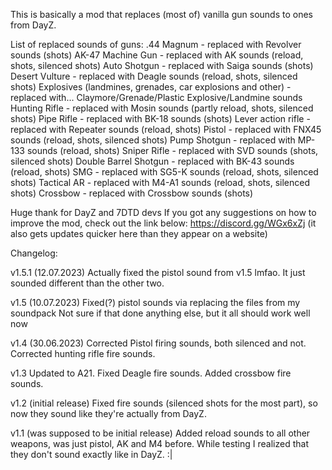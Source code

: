 This is basically a mod that replaces (most of) vanilla gun sounds to ones from DayZ.

List of replaced sounds of guns:
.44 Magnum - replaced with Revolver sounds (shots)
AK-47 Machine Gun - replaced with AK sounds (reload, shots, silenced shots)
Auto Shotgun - replaced with Saiga sounds (shots)
Desert Vulture - replaced with Deagle sounds (reload, shots, silenced shots)
Explosives (landmines, grenades, car explosions and other) - replaced with... Claymore/Grenade/Plastic Explosive/Landmine sounds
Hunting Rifle - replaced with Mosin sounds (partly reload, shots, silenced shots)
Pipe Rifle - replaced with BK-18 sounds (shots)
Lever action rifle - replaced with Repeater sounds (reload, shots)
Pistol - replaced with FNX45 sounds (reload, shots, silenced shots)
Pump Shotgun - replaced with MP-133 sounds (reload, shots)
Sniper Rifle - replaced with SVD sounds (shots, silenced shots)
Double Barrel Shotgun - replaced with BK-43 sounds (reload, shots)
SMG - replaced with SG5-K sounds (reload, shots, silenced shots)
Tactical AR - replaced with M4-A1 sounds (reload, shots, silenced shots)
Crossbow - replaced with Crossbow sounds (shots)

Huge thank for DayZ and 7DTD devs
If you got any suggestions on how to improve the mod, check out the link below:
https://discord.gg/WGx6xZj
(it also gets updates quicker here than they appear on a website)

Changelog:

v1.5.1 (12.07.2023)
Actually fixed the pistol sound from v1.5 lmfao. It just sounded different than the other two.

v1.5 (10.07.2023)
Fixed(?) pistol sounds via replacing the files from my soundpack
Not sure if that done anything else, but it all should work well now

v1.4 (30.06.2023)
Corrected Pistol firing sounds, both silenced and not.
Corrected hunting rifle fire sounds.

v1.3
Updated to A21.
Fixed Deagle fire sounds.
Added crossbow fire sounds.

v1.2 (initial release)
Fixed fire sounds (silenced shots for the most part), so now they sound like they're actually from DayZ.


v1.1 (was supposed to be initial release)
Added reload sounds to all other weapons, was just pistol, AK and M4 before.
While testing I realized that they don't sound exactly like in DayZ. :|
